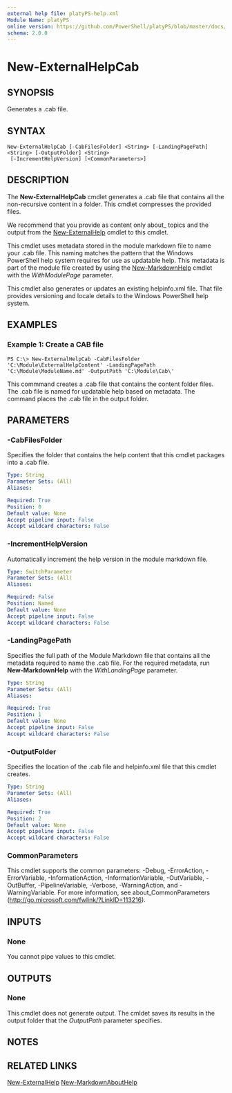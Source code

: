 ```yaml
---
external help file: platyPS-help.xml
Module Name: platyPS
online version: https://github.com/PowerShell/platyPS/blob/master/docs/New-ExternalHelpCab.md
schema: 2.0.0
---
```


# New-ExternalHelpCab

## SYNOPSIS
Generates a .cab file.

## SYNTAX

```
New-ExternalHelpCab [-CabFilesFolder] <String> [-LandingPagePath] <String> [-OutputFolder] <String>
 [-IncrementHelpVersion] [<CommonParameters>]
```

## DESCRIPTION
The **New-ExternalHelpCab** cmdlet generates a .cab file that contains all the non-recursive content in a folder.
This cmdlet compresses the provided files.

We recommend that you provide as content only about_ topics and the output from the [New-ExternalHelp](New-ExternalHelp.md) cmdlet to this cmdlet.

This cmdlet uses metadata stored in the module markdown file to name your .cab file.
This naming matches the pattern that the Windows PowerShell help system requires for use as updatable help.
This metadata is part of the module file created by using the [New-MarkdownHelp](New-MarkdownHelp.md) cmdlet with the *WithModulePage* parameter.

This cmdlet also generates or updates an existing helpinfo.xml file.
That file provides versioning and locale details to the Windows PowerShell help system.

## EXAMPLES

### Example 1: Create a CAB file
```
PS C:\> New-ExternalHelpCab -CabFilesFolder 'C:\Module\ExternalHelpContent' -LandingPagePath 'C:\Module\ModuleName.md' -OutputPath 'C:\Module\Cab\'
```

This commmand creates a .cab file that contains the content folder files.
The .cab file is named for updatable help based on metadata.
The command places the .cab file in the output folder.

## PARAMETERS

### -CabFilesFolder
Specifies the folder that contains the help content that this cmdlet packages into a .cab file.


```yaml
Type: String
Parameter Sets: (All)
Aliases:

Required: True
Position: 0
Default value: None
Accept pipeline input: False
Accept wildcard characters: False
```

### -IncrementHelpVersion
Automatically increment the help version in the module markdown file.

```yaml
Type: SwitchParameter
Parameter Sets: (All)
Aliases:

Required: False
Position: Named
Default value: None
Accept pipeline input: False
Accept wildcard characters: False
```

### -LandingPagePath
Specifies the full path of the Module Markdown file that contains all the metadata required to name the .cab file.
For the required metadata, run **New-MarkdownHelp** with the *WithLandingPage* parameter.


```yaml
Type: String
Parameter Sets: (All)
Aliases:

Required: True
Position: 1
Default value: None
Accept pipeline input: False
Accept wildcard characters: False
```

### -OutputFolder
Specifies the location of the .cab file and helpinfo.xml file that this cmdlet creates.


```yaml
Type: String
Parameter Sets: (All)
Aliases:

Required: True
Position: 2
Default value: None
Accept pipeline input: False
Accept wildcard characters: False
```

### CommonParameters
This cmdlet supports the common parameters: -Debug, -ErrorAction, -ErrorVariable, -InformationAction, -InformationVariable, -OutVariable, -OutBuffer, -PipelineVariable, -Verbose, -WarningAction, and -WarningVariable. For more information, see about_CommonParameters (http://go.microsoft.com/fwlink/?LinkID=113216).

## INPUTS

### None
You cannot pipe values to this cmdlet.

## OUTPUTS

### None
This cmdlet does not generate output.
The cmldet saves its results in the output folder that the *OutputPath* parameter specifies.

## NOTES

## RELATED LINKS

[New-ExternalHelp](New-ExternalHelp.md)
[New-MarkdownAboutHelp](New-MarkdownAboutHelp.md)
